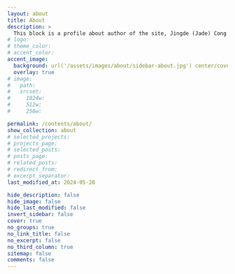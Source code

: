 ```yaml
---
layout: about
title: About
description: >
  This block is a profile about author of the site, Jingde (Jade) Cong.
# logo:
# theme_color:
# accent_color:
accent_image:
  background: url('/assets/images/about/sidebar-about.jpg') center/cover
  overlay: true
# image:
#   path:
#   srcset:
#     1024w:
#     512w:
#     256w:

permalink: /contents/about/
show_collection: about
# selected_projects:
# projects_page:
# selected_posts:
# posts_page:
# related_posts:
# redirect_from:
# excerpt_separator:
last_modified_at: 2024-05-28

hide_description: false
hide_image: false
hide_last_modified: false
invert_sidebar: false
cover: true
no_groups: true
no_link_title: false
no_excerpt: false
no_third_column: true
sitemap: false
comments: false
---
```



